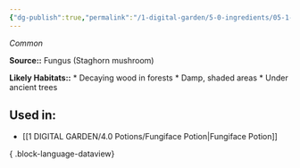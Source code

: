 ```yaml
---
{"dg-publish":true,"permalink":"/1-digital-garden/5-0-ingredients/05-1-plants/staghorn-mushroom/","tags":["ingredient","common"]}
---
```


*Common*

**Source::** Fungus (Staghorn mushroom)

**Likely Habitats::** * Decaying wood in forests * Damp, shaded areas * Under ancient trees

## Used in:

- [[1 DIGITAL GARDEN/4.0 Potions/Fungiface Potion\|Fungiface Potion]]

{ .block-language-dataview}

